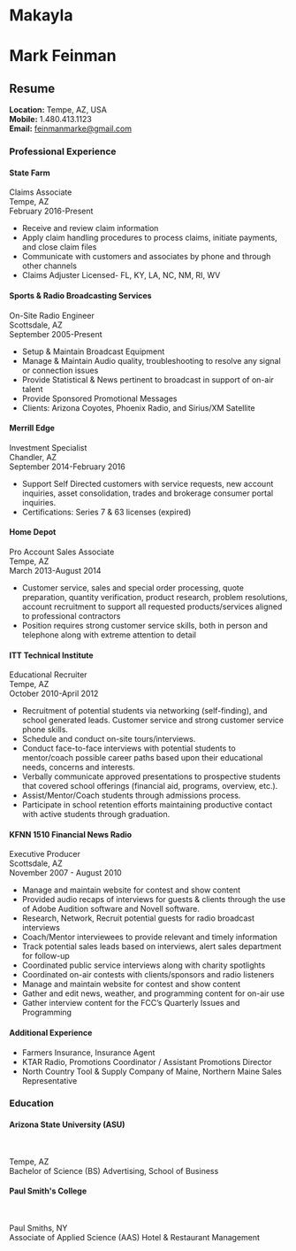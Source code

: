 # Makayla
<h1>Mark Feinman</h1>

<h2>Resume</h2>

<b>Location:</b> Tempe, AZ, USA<br>
  <b>Mobile:</b> 1.480.413.1123<br>
  <b>Email:</b> <a href="mailto:feinmanmarke@gmail.com">feinmanmarke@gmail.com</a>

<h3>Professional Experience</h3>

<h4>State Farm</h4>
<p>Claims Associate<br>
Tempe, AZ<br>
February 2016-Present</p>
<ul>
  <li>Receive and review claim information</li>
  <li>Apply claim handling procedures to process claims, initiate payments, and close claim files</li>
  <li>Communicate with customers and associates by phone and through other channels</li>
  <li>Claims Adjuster Licensed- FL, KY, LA, NC, NM, RI, WV</li>
</ul>

<h4>Sports & Radio Broadcasting Services</h4> 
<p>On-Site Radio Engineer<br>
Scottsdale, AZ<br>
September 2005-Present</p>
<ul>
   <li>Setup & Maintain Broadcast Equipment</li>
   <li>Manage & Maintain Audio quality, troubleshooting to resolve any signal or connection issues</li>
   <li>Provide Statistical & News pertinent to broadcast in support of on-air talent</li>
   <li>Provide Sponsored Promotional Messages</li>
   <li>Clients: Arizona Coyotes, Phoenix Radio, and Sirius/XM Satellite</li>
</ul>

<h4>Merrill Edge</h4>
<p>Investment Specialist<br>
Chandler, AZ<br>
September 2014-February 2016</p>
<ul>
   <li> Support Self Directed customers with service requests, new account inquiries, asset consolidation, trades and brokerage consumer         portal inquiries. </li>
   <li>Certifications: Series 7 & 63 licenses (expired)</li>
</ul>

<h4>Home Depot</h4>
<p>Pro Account Sales Associate<br>
Tempe, AZ<br>
March 2013-August 2014</p>
<ul>
   <li>Customer service, sales and special order processing, quote preparation, quantity verification, product research, problem 
       resolutions, account recruitment to support all requested products/services aligned to professional contractors </li>
   <li>Position requires strong customer service skills, both in person and telephone along with extreme attention to detail</li>
</ul>  

<h4>ITT Technical Institute</h4> 
<p> Educational Recruiter <br>
Tempe, AZ<br>
October 2010-April 2012</p>
<ul>
   <li>Recruitment of potential students via networking (self-finding), and school 
     generated leads. Customer service and strong customer service phone skills.</li>
   <li>Schedule and conduct on-site tours/interviews. </li>
   <li>Conduct face-to-face interviews with potential students to mentor/coach possible 
      career paths based upon their educational needs, concerns and interests. </li>
   <li>Verbally communicate approved presentations to prospective students that    
     covered school offerings (financial aid, programs, overview, etc.).</li>
   <li> Assist/Mentor/Coach students through admissions process.</li>
   <li> Participate in school retention efforts maintaining productive contact with active 
     students through graduation.</li>
</ul>

<h4>KFNN 1510 Financial News Radio</h4> 
<p> Executive Producer <br>
Scottsdale, AZ<br>
November 2007 - August 2010</p>
<ul>
    <li>Manage and maintain website for contest and show content </li>
    <li>Provided audio recaps of interviews for guests & clients through the use of Adobe Audition software and Novell software. </li>
    <li>Research, Network, Recruit potential guests for radio broadcast interviews </li>
    <li>Coach/Mentor interviewees to provide relevant and timely information </li>
    <li>Track potential sales leads based on interviews, alert sales department for follow-up </li>
    <li>Coordinated public service interviews along with charity spotlights </li>
    <li>Coordinated on-air contests with clients/sponsors and radio listeners</li>
    <li>Manage and maintain website for contest and show content</li>
    <li>Gather and edit news, weather, and programming content for on-air use</li>
    <li>Gather interview content for the FCC’s Quarterly Issues and Programming</li>
</ul>

<h4>Additional Experience</h4>
<ul>
  <li>Farmers Insurance, Insurance Agent</li>
  <li>KTAR Radio, Promotions Coordinator / Assistant Promotions Director</li>
  <li>North Country Tool & Supply Company of Maine, Northern Maine Sales Representative</li>
  </ul>

<h3>Education</h3>
<h4>Arizona State University (ASU)</h4><br>
<p> Tempe, AZ<br>
Bachelor of Science (BS) Advertising, School of Business<p/>
<h4>Paul Smith's College</h4><br>
<p>Paul Smiths, NY<br>
Associate of Applied Science (AAS) Hotel & Restaurant Management<p/>



